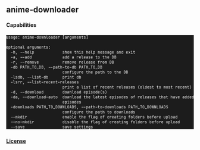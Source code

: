 anime-downloader
-------------------------------------------------------------------------------

#### Capabilities 
![](images/capabilities.jpg)

#### [License](LICENSE)
